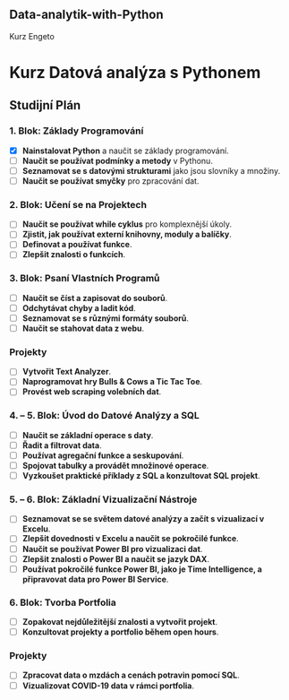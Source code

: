 ## Data-analytik-with-Python
Kurz Engeto
# Kurz Datová analýza s Pythonem
## Studijní Plán

### 1. Blok: Základy Programování
- [x] **Nainstalovat Python** a naučit se základy programování.
- [ ] **Naučit se používat podmínky a metody** v Pythonu.
- [ ] **Seznamovat se s datovými strukturami** jako jsou slovníky a množiny.
- [ ] **Naučit se používat smyčky** pro zpracování dat.

### 2. Blok: Učení se na Projektech
- [ ] **Naučit se používat while cyklus** pro komplexnější úkoly.
- [ ] **Zjistit, jak používat externí knihovny, moduly a balíčky**.
- [ ] **Definovat a používat funkce**.
- [ ] **Zlepšit znalosti o funkcích**.

### 3. Blok: Psaní Vlastních Programů
- [ ] **Naučit se číst a zapisovat do souborů**.
- [ ] **Odchytávat chyby a ladit kód**.
- [ ] **Seznamovat se s různými formáty souborů**.
- [ ] **Naučit se stahovat data z webu**.

### Projekty
- [ ] **Vytvořit Text Analyzer**.
- [ ] **Naprogramovat hry Bulls & Cows a Tic Tac Toe**.
- [ ] **Provést web scraping volebních dat**.

### 4. – 5. Blok: Úvod do Datové Analýzy a SQL
- [ ] **Naučit se základní operace s daty**.
- [ ] **Řadit a filtrovat data**.
- [ ] **Používat agregační funkce a seskupování**.
- [ ] **Spojovat tabulky a provádět množinové operace**.
- [ ] **Vyzkoušet praktické příklady z SQL a konzultovat SQL projekt**.

### 5. – 6. Blok: Základní Vizualizační Nástroje
- [ ] **Seznamovat se se světem datové analýzy a začít s vizualizací v Excelu**.
- [ ] **Zlepšit dovednosti v Excelu a naučit se pokročilé funkce**.
- [ ] **Naučit se používat Power BI pro vizualizaci dat**.
- [ ] **Zlepšit znalosti o Power BI a naučit se jazyk DAX**.
- [ ] **Používat pokročilé funkce Power BI, jako je Time Intelligence, a připravovat data pro Power BI Service**.

### 6. Blok: Tvorba Portfolia
- [ ] **Zopakovat nejdůležitější znalosti a vytvořit projekt**.
- [ ] **Konzultovat projekty a portfolio během open hours**.

### Projekty
- [ ] **Zpracovat data o mzdách a cenách potravin pomocí SQL**.
- [ ] **Vizualizovat COVID-19 data v rámci portfolia**.
